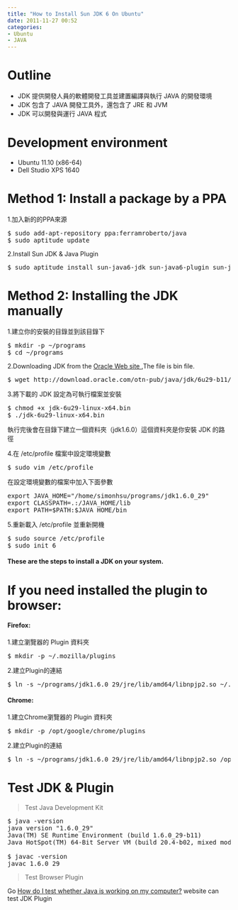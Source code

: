 ```yaml
---
title: "How to Install Sun JDK 6 On Ubuntu"
date: 2011-11-27 00:52
categories:
- Ubuntu
- JAVA
---
```


# Outline
+ JDK 提供開發人員的軟體開發工具並建置編譯與執行 JAVA 的開發環境
+ JDK 包含了 JAVA 開發工具外，還包含了 JRE 和 JVM
+ JDK 可以開發與運行 JAVA 程式
<p></p>

# Development environment
* Ubuntu 11.10 (x86-64)
* Dell Studio XPS 1640
<p></p>

# Method 1: Install a package by a PPA

1.加入新的的PPA來源
<pre class="prettyprint text">
$ sudo add-apt-repository ppa:ferramroberto/java
$ sudo aptitude update
</pre>

2.Install Sun JDK & Java Plugin
<pre class="prettyprint text">
$ sudo aptitude install sun-java6-jdk sun-java6-plugin sun-java6-fonts
</pre>

# Method 2: Installing the JDK manually

1.建立你的安裝的目錄並到該目錄下
<pre class="prettyprint text">
$ mkdir -p ~/programs
$ cd ~/programs
</pre>

2.Downloading JDK from the [Oracle Web site ](http://www.oracle.com/technetwork/java/javase/downloads/index.html),The file is bin file.
<pre class="prettyprint text">
$ wget http://download.oracle.com/otn-pub/java/jdk/6u29-b11/jdk-6u29-linux-x64.bin
</pre>

3.將下載的 JDK 設定為可執行檔案並安裝
<pre class="prettyprint text">
$ chmod +x jdk-6u29-linux-x64.bin
$ ./jdk-6u29-linux-x64.bin
</pre>

執行完後會在目錄下建立一個資料夾（jdk1.6.0）這個資料夾是你安裝 JDK 的路徑

4.在 /etc/profile 檔案中設定環境變數
<pre class="prettyprint text">
$ sudo vim /etc/profile
</pre>
在設定環境變數的檔案中加入下面參數
<pre class="prettyprint text">
export JAVA_HOME="/home/simonhsu/programs/jdk1.6.0_29"
export CLASSPATH=.:/JAVA_HOME/lib
export PATH=$PATH:$JAVA_HOME/bin
</pre>

5.重新載入 /etc/profile 並重新開機
<pre class="prettyprint text">
$ sudo source /etc/profile
$ sudo init 6
</pre>

#### These are the steps to install a JDK on your system.
<p></p>

# If you need installed the plugin to browser:

#### Firefox:

1.建立瀏覽器的 Plugin 資料夾
<pre class="prettyprint text">
$ mkdir -p ~/.mozilla/plugins
</pre>

2.建立Plugin的連結
<pre class="prettyprint text">
$ ln -s ~/programs/jdk1.6.0_29/jre/lib/amd64/libnpjp2.so ~/.mozilla/plugins/
</pre>

#### Chrome:

1.建立Chrome瀏覽器的 Plugin 資料夾
<pre class="prettyprint text">
$ mkdir -p /opt/google/chrome/plugins
</pre>

2.建立Plugin的連結
<pre class="prettyprint text">
$ ln -s ~/programs/jdk1.6.0_29/jre/lib/amd64/libnpjp2.so /opt/google/chrome/plugins
</pre>

# Test JDK & Plugin

> Test Java Development Kit
<pre class="prettyprint text">
$ java -version
java version "1.6.0_29"
Java(TM) SE Runtime Environment (build 1.6.0_29-b11)
Java HotSpot(TM) 64-Bit Server VM (build 20.4-b02, mixed mode)

$ javac -version
javac 1.6.0_29
</pre>
> Test Browser Plugin

Go [How do I test whether Java is working on my computer?](http://java.com/en/download/testjava.jsp) website can test JDK Plugin
